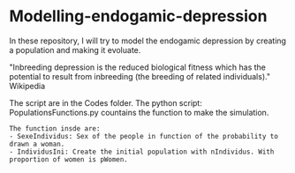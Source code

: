 # Modelling-endogamic-depression
In these repository, I will try to model the endogamic depression by creating a population and making it evoluate.

"Inbreeding depression is the reduced biological fitness which has the potential to result from inbreeding (the breeding of related individuals)." Wikipedia

The script are in the Codes folder.
The python script: PopulationsFunctions.py countains the function to make the simulation.

	The function insde are:
  	- SexeIndividus: Sex of the people in function of the probability to drawn a woman.
	- IndividusIni: Create the initial population with nIndividus. With proportion of women is pWomen.


